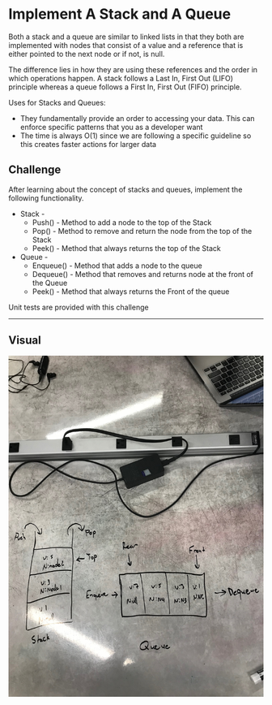 # Implement A Stack and A Queue

Both a stack and a queue are similar to linked lists in that they both are implemented with nodes that consist of a value and a reference that is either pointed to the next node or if not, is null.

The difference lies in how they are using these references and the order in which operations happen. A stack follows a Last In, First Out (LIFO) principle whereas a queue follows a First In, First Out (FIFO) principle.

Uses for Stacks and Queues:
* They fundamentally provide an order to accessing your data. This can enforce specific patterns that you as a developer want
* The time is always O(1) since we are following a specific guideline so this creates faster actions for larger data

## Challenge
After learning about the concept of stacks and queues, implement the following functionality.
* Stack - 
  * Push() - Method to add a node to the top of the Stack
  * Pop() - Method to remove and return the node from the top of the Stack
  * Peek() - Method that always returns the top of the Stack
* Queue -
  * Enqueue() - Method that adds a node to the queue
  * Dequeue() - Method that removes and returns node at the front of the Queue
  * Peek() - Method that always returns the Front of the queue

Unit tests are provided with this challenge
***
## Visual
![Stack and Queue whiteboard image](../../assets/stack_queue.jpg)
